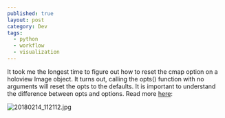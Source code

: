 ```yaml
---
published: true
layout: post
category: Dev
tags:
  - python
  - workflow
  - visualization
---
```


It took me the longest time to figure out how to reset the cmap option on a 
holoview Image object. It turns out, calling the opts() function with no
arguments will reset the opts to the defaults. It is important to understand
the difference between opts and options. Read more [here](http://holoviews.org/getting_started/Customization.html): 

![20180214_112112.jpg](https://github.com/shawnwanderson/shawnwanderson.github.io/raw/master/images/hvew_reset_opts.png)
